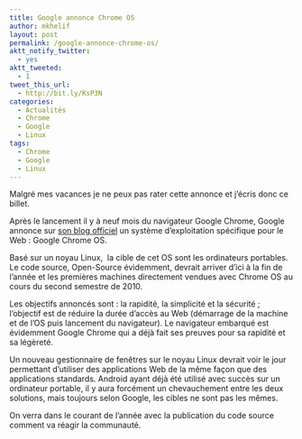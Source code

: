 ```yaml
---
title: Google annonce Chrome OS
author: mkhelif
layout: post
permalink: /google-annonce-chrome-os/
aktt_notify_twitter:
  - yes
aktt_tweeted:
  - 1
tweet_this_url:
  - http://bit.ly/KsP3N
categories:
  - Actualités
  - Chrome
  - Google
  - Linux
tags:
  - Chrome
  - Google
  - Linux
---
```

Malgré mes vacances je ne peux pas rater cette annonce et j’écris donc ce billet.

Après le lancement il y à neuf mois du navigateur Google Chrome, Google annonce sur [son blog officiel][1] un système d’exploitation spécifique pour le Web : Google Chrome OS.

Basé sur un noyau Linux,&#160; la cible de cet OS sont les ordinateurs portables. Le code source, Open-Source évidemment, devrait arriver d’ici à la fin de l’année et les premières machines directement vendues avec Chrome OS au cours du second semestre de 2010.

Les objectifs annoncés sont : la rapidité, la simplicité et la sécurité ; l’objectif est de réduire la durée d’accès au Web (démarrage de la machine et de l’OS puis lancement du navigateur). Le navigateur embarqué est évidemment Google Chrome qui a déjà fait ses preuves pour sa rapidité et sa légèreté.

Un nouveau gestionnaire de fenêtres sur le noyau Linux devrait voir le jour permettant d’utiliser des applications Web de la même façon que des applications standards. Android ayant déjà été utilisé avec succès sur un ordinateur portable, il y aura forcément un chevauchement entre les deux solutions, mais toujours selon Google, les cibles ne sont pas les mêmes.

On verra dans le courant de l’année avec la publication du code source comment va réagir la communauté.

 [1]: http://googleblog.blogspot.com/2009/07/introducing-google-chrome-os.html